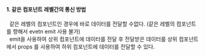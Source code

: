 #### 1. 같은 컴포넌트 레벨간의 통신 방법
&nbsp; 같은 레벨의 컴포넌트인 경우에 바로 데이터를 전달할 수없다. (같은 레벨의 컴포넌트를 향해서 evetn emit 사용 불가)  </br>
&nbsp; emit을 사용하여 상위 컴포넌트에 데이터를 전달 후 전달받은 데이터를 상위 컴포넌트에서 props 를 사용하여 하위 컴포넌트에 데이터를 전달할 수 있다. 
